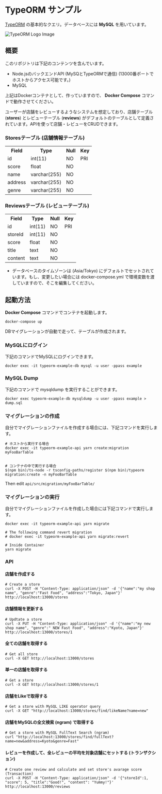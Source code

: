 # TypeORM サンプル

[TypeORM](https://typeorm.io/) の基本的なクエリ。データベースには __MySQL__ を用いています。

![TypeORM Logo Image](https://user-images.githubusercontent.com/3450879/82937367-050ae900-9fcb-11ea-9371-8cd0c4bf77a0.png)


## 概要

このリポジトリは下記のコンテンツを含んでいます。

* Node.jsのバックエンドAPI (MySQとTypeORMで通信) (13000番ポートでホストからアクセス可能です。)
* MySQL

上記はDockerコンテナとして、作っていますので、 __Docker Compose__ コマンドで動作させてください。


ユーザーが店舗をレビューするようなシステムを想定しており、店舗テーブル (__stores__) とレビューテーブル (__reviews__) がデフォルトのテーブルとして定義されています。APIを使って店舗・レビューをCRUDできます。

### Storesテーブル (店舗情報テーブル)

<table>
  <tr>
    <th>Field</th>
    <th>Type</th>
    <th>Null</th>        
    <th>Key</th>
  </tr>
  <tr>
    <td>id</td>
    <td>int(11)</td>
    <td>NO</td>        
    <td>PRI</td>
  </tr>  
  <tr>
    <td>score</td>
    <td>float</td>
    <td>NO</td>        
    <td></td>
  </tr>  
  <tr>
    <td>name</td>
    <td>varchar(255)</td>
    <td>NO</td>        
    <td></td>
  </tr>  
  <tr>
    <td>address</td>
    <td>varchar(255)</td>
    <td>NO</td>        
    <td></td>
  </tr>  
  <tr>
    <td>genre</td>
    <td>varchar(255)</td>
    <td>NO</td>        
    <td></td>
  </tr>
</table>


### Reviewsテーブル (レビューテーブル)


<table>
  <tr>
    <th>Field</th>
    <th>Type</th>
    <th>Null</th>        
    <th>Key</th>
  </tr>
  <tr>
    <td>id</td>
    <td>int(11)</td>
    <td>NO</td>        
    <td>PRI</td>
  </tr>  
  <tr>
    <td>storeId</td>
    <td>int(11)</td>
    <td>NO</td>
    <td></td>
  </tr>  
  <tr>
    <td>score</td>
    <td>float</td>
    <td>NO</td>        
    <td></td>
  </tr>  
  <tr>
    <td>title</td>
    <td>text</td>
    <td>NO</td>        
    <td></td>
  </tr>  
  <tr>
    <td>content</td>
    <td>text</td>
    <td>NO</td>        
    <td></td>
  </tr>
</table>


* データベースのタイムゾーンは (Asia/Tokyo) にデフォルトでセットされています。もし、変更したい場合には docker-compose.yml で環境変数を渡していますので、そこを編集してください。 


## 起動方法

__Docker Compose__ コマンドでコンテナを起動します。


```
docker-compose up
```

DBマイグレーションが自動で走って、テーブルが作成されます。


### MySQLにログイン

下記のコマンドでMySQLにログインできます。

```
docker exec -it typeorm-example-db mysql -u user -ppass example
```


### MySQL Dump

下記のコマンドで mysqldump を実行することができます。

```
docker exec typeorm-example-db mysqldump -u user -ppass example > dump.sql
```


### マイグレーションの作成

自分でマイグレーションファイルを作成する場合には、下記コマンドを実行します。

```
# ホストから実行する場合
docker exec -it typeorm-example-api yarn create:migration myFooBarTable


# コンテナの中で実行する場合
$(npm bin)/ts-node -r tsconfig-paths/register $(npm bin)/typeorm migration:create -n myFooBarTable
```

Then edit `api/src/migration/myFooBarTable/` 


### マイグレーションの実行

自分でマイグレーションファイルを作成した場合には下記コマンドで実行します。

```
docker exec -it typeorm-example-api yarn migrate

# The following command revert migration
# docker exec -it typeorm-example-api yarn migrate:revert

# Inside Container
yarn migrate
```

### API


#### 店舗を作成する

```
# Create a store
curl -X POST -H "Content-Type: application/json" -d '{"name":"my shop name", "genre":"Fast Food", "address":"Tokyo, Japan"}' http://localhost:13000/stores
```

#### 店舗情報を更新する

```
# Updtate a store
curl -X PUT -H "Content-Type: application/json" -d '{"name":"my new shop name", "genre":" NEW Fast Food", "address":"Kyoto, Japan"}' http://localhost:13000/stores/1
```

#### 全ての店舗を取得する

```
# Get all store
curl -X GET http://localhost:13000/stores 
```

#### 単一の店舗を取得する

```
# Get a store
curl -X GET http://localhost:13000/stores/1
```

#### 店舗をLikeで取得する

```
# Get a store with MySQL LIKE operator query
curl -X GET "http://localhost:13000/stores/find/likeName?name=new"
```

#### 店舗をMySQLの全文検索 (ngram) で取得する

```
# Get a store with MySQL FullText Search (ngram)
curl "http://localhost:13000/stores/find/fullText?name=new&address=Kyoto&genre=Fast"
```


#### レビューを作成して、全レビューの平均を対象店舗にセットする (トランザクション)

```
# Create one review and calculate and set store's avarage score (Transaction)
curl -X POST -H "Content-Type: application/json" -d '{"storeId":1, "score": 5, "title":"Good!", "content": "Yummy!"}' http://localhost:13000/reviews
```

